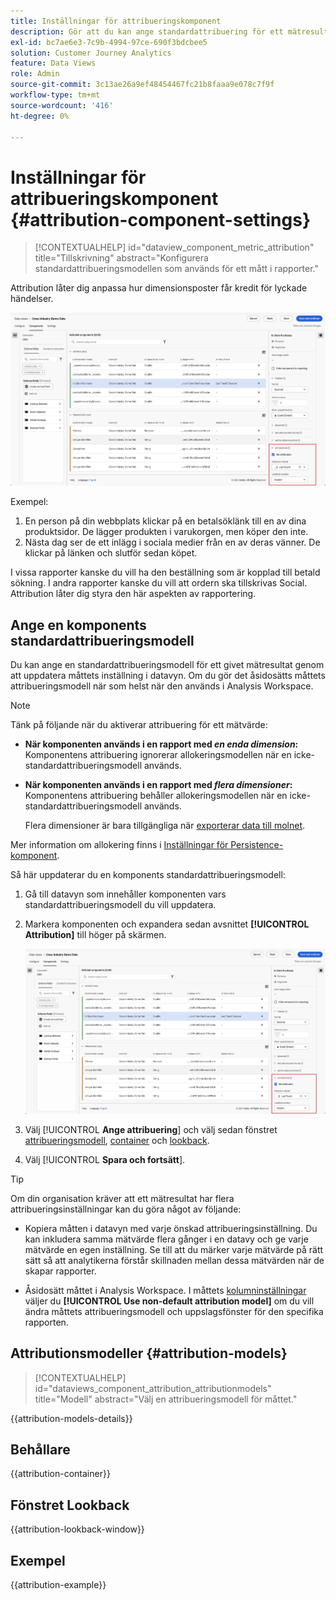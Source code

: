 ```yaml
---
title: Inställningar för attribueringskomponent
description: Gör att du kan ange standardattribuering för ett mätresultat.
exl-id: bc7ae6e3-7c9b-4994-97ce-690f3bdcbee5
solution: Customer Journey Analytics
feature: Data Views
role: Admin
source-git-commit: 3c13ae26a9ef48454467fc21b8faaa9e078c7f9f
workflow-type: tm+mt
source-wordcount: '416'
ht-degree: 0%

---
```


# Inställningar för attribueringskomponent {#attribution-component-settings}

<!-- markdownlint-disable MD034 -->

>[!CONTEXTUALHELP]
>id="dataview_component_metric_attribution"
>title="Tillskrivning"
>abstract="Konfigurera standardattribueringsmodellen som används för ett mått i rapporter."

<!-- markdownlint-enable MD034 -->


Attribution låter dig anpassa hur dimensionsposter får kredit för lyckade händelser.

![Fönstret Datavyer där attributalternativet Ange markeras &#x200B;](../assets/attribution-settings.png)

Exempel:

1. En person på din webbplats klickar på en betalsöklänk till en av dina produktsidor. De lägger produkten i varukorgen, men köper den inte.
2. Nästa dag ser de ett inlägg i sociala medier från en av deras vänner. De klickar på länken och slutför sedan köpet.

I vissa rapporter kanske du vill ha den beställning som är kopplad till betald sökning. I andra rapporter kanske du vill att ordern ska tillskrivas Social. Attribution låter dig styra den här aspekten av rapportering.

## Ange en komponents standardattribueringsmodell

Du kan ange en standardattribueringsmodell för ett givet mätresultat genom att uppdatera måttets inställning i datavyn. Om du gör det åsidosätts måttets attribueringsmodell när som helst när den används i Analysis Workspace.

>[!NOTE]
>
>Tänk på följande när du aktiverar attribuering för ett mätvärde:
>
>* **När komponenten används i en rapport med *en enda dimension*:** Komponentens attribuering ignorerar allokeringsmodellen när en icke-standardattribueringsmodell används.
>
>* **När komponenten används i en rapport med *flera dimensioner*:** Komponentens attribuering behåller allokeringsmodellen när en icke-standardattribueringsmodell används.
>
>   Flera dimensioner är bara tillgängliga när [exporterar data till molnet](/help/analysis-workspace/export/export-cloud.md).
>
> Mer information om allokering finns i [Inställningar för Persistence-komponent](/help/data-views/component-settings/persistence.md).

Så här uppdaterar du en komponents standardattribueringsmodell:

1. Gå till datavyn som innehåller komponenten vars standardattribueringsmodell du vill uppdatera.

1. Markera komponenten och expandera sedan avsnittet **[!UICONTROL Attribution]** till höger på skärmen.

   ![Fönstret Datavyer där attributalternativet Ange markeras &#x200B;](../assets/attribution-settings.png)

1. Välj [!UICONTROL **Ange attribuering**] och välj sedan fönstret [attribueringsmodell](#attribution-models), [container](#container) och [lookback](#lookback-window).



1. Välj [!UICONTROL **Spara och fortsätt**].

>[!TIP]
>
>Om din organisation kräver att ett mätresultat har flera attribueringsinställningar kan du göra något av följande:
>
> * Kopiera måtten i datavyn med varje önskad attribueringsinställning. Du kan inkludera samma mätvärde flera gånger i en datavy och ge varje mätvärde en egen inställning. Se till att du märker varje mätvärde på rätt sätt så att analytikerna förstår skillnaden mellan dessa mätvärden när de skapar rapporter.
>
> * Åsidosätt måttet i Analysis Workspace. I måttets [kolumninställningar](/help/analysis-workspace/visualizations/freeform-table/column-row-settings/column-settings.md) väljer du **[!UICONTROL Use non-default attribution model]** om du vill ändra måttets attribueringsmodell och uppslagsfönster för den specifika rapporten.

## Attributionsmodeller {#attribution-models}

<!-- markdownlint-disable MD034 -->

>[!CONTEXTUALHELP]
>id="dataviews_component_attribution_attributionmodels"
>title="Modell"
>abstract="Välj en attribueringsmodell för måttet."

<!-- markdownlint-enable MD034 -->

{{attribution-models-details}}

## Behållare

{{attribution-container}}

## Fönstret Lookback

{{attribution-lookback-window}}

## Exempel

{{attribution-example}}
